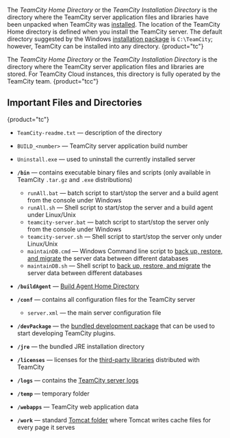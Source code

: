 [//]: # (title: TeamCity Home Directory)
[//]: # (auxiliary-id: TeamCity Home Directory)

The _TeamCity Home Directory_ or the _TeamCity Installation Directory_ is the directory where the TeamCity server application files and libraries have been unpacked when TeamCity was [installed](install-and-start-teamcity-server.md). The location of the TeamCity Home directory is defined when you install the TeamCity server. The default directory suggested by the Windows [installation package](install-and-start-teamcity-server.md) is `C:\TeamCity`; however, TeamCity can be installed into any directory.
{product="tc"}

The _TeamCity Home Directory_ or the _TeamCity Installation Directory_ is the directory where the TeamCity server application files and libraries are stored. For TeamCity Cloud instances, this directory is fully operated by the TeamCity team.
{product="tcc"}

## Important Files and Directories
{product="tc"}

* `TeamCity-readme.txt` — description of the directory
* `BUILD_<number>` — TeamCity server application build number
* `Uninstall.exe` — used to uninstall the currently installed server

* __`/bin`__ — contains executable binary files and scripts (only available in TeamCity `.tar.gz` and `.exe` distributions)
     * `runAll.bat` — batch script to start/stop the server and a build agent from the console under Windows
     * `runAll.sh` — Shell script to start/stop the server and a build agent under Linux/Unix
     * `teamcity-server.bat` — batch script to start/stop the server only from the console under Windows
     * `teamcity-server.sh` — Shell script to start/stop the server only under Linux/Unix
     * `maintainDB.cmd` — Windows Command line script to [back up, restore, and migrate](creating-backup-via-maintaindb-command-line-tool.md) the server data between different databases
     * `maintainDB.sh` — Shell script to [back up, restore, and migrate](creating-backup-via-maintaindb-command-line-tool.md) the server data between different databases
* __`/buildAgent`__ — [Build Agent Home Directory](agent-home-directory.md)
* __`/conf`__ — contains all configuration files for the TeamCity server 
    * `server.xml` — the main server configuration file
* __`/devPackage`__ — the [bundled development package](https://plugins.jetbrains.com/docs/teamcity/bundled-development-package.html) that can be used to start developing TeamCity plugins.
* __`/jre`__ — the bundled JRE installation directory
* __`/licenses`__ — licenses for the [third-party libraries](third-party-license-agreements.md) distributed with TeamCity
* __`/logs`__ — contains the [TeamCity server logs](teamcity-server-logs.md)
* __`/temp`__ — temporary folder
* __`/webapps`__ — TeamCity web application data
* __`/work`__ — standard [Tomcat folder](http://tomcat.apache.org/tomcat-7.0-doc/config/host.html#Standard_Implementation) where Tomcat writes cache files for every page it serves
